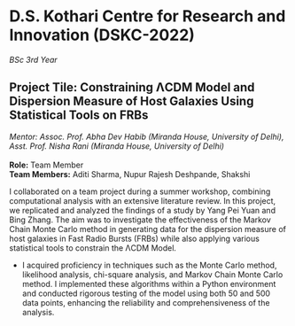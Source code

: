# D.S. Kothari Centre for Research and Innovation (DSKC-2022)
*BSc 3rd Year*
## Project Tile: Constraining ΛCDM Model and Dispersion Measure of Host Galaxies Using Statistical Tools on FRBs
*Mentor: Assoc. Prof. Abha Dev Habib (Miranda House, University of Delhi), Asst. Prof. Nisha Rani (Miranda House, University of Delhi)*<br/>
<br/>
**Role:** Team Member<br/>
**Team Members:** Aditi Sharma, Nupur Rajesh Deshpande, Shakshi<br/>

I collaborated on a team project during a summer workshop, combining computational analysis with an extensive literature review. In this project, we replicated and analyzed the findings of a study by Yang Pei Yuan and Bing Zhang. The aim was to investigate the effectiveness of the Markov Chain Monte Carlo method in generating data for the dispersion measure of host galaxies in Fast Radio Bursts (FRBs) while also applying various statistical tools to constrain the ΛCDM Model.

- I acquired proficiency in techniques such as the Monte Carlo method, likelihood analysis, chi-square analysis, and Markov Chain Monte Carlo method. I implemented these algorithms within a Python environment and conducted rigorous testing of the model using both 50 and 500 data points, enhancing the reliability and comprehensiveness of the analysis.
